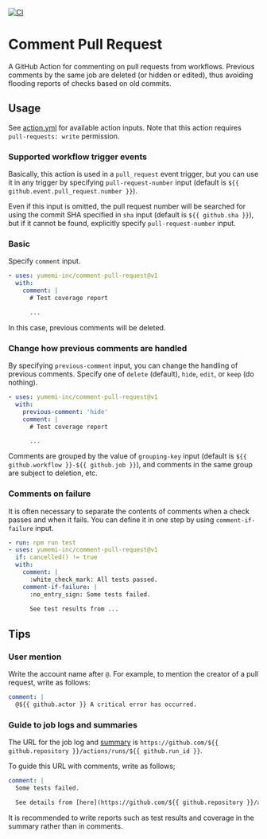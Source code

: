 [![CI](https://github.com/yumemi-inc/comment-pull-request/actions/workflows/ci.yml/badge.svg)](https://github.com/yumemi-inc/comment-pull-request/actions/workflows/ci.yml)

# Comment Pull Request

A GitHub Action for commenting on pull requests from workflows.
Previous comments by the same job are deleted (or hidden or edited), thus avoiding flooding reports of checks based on old commits.

## Usage

See [action.yml](action.yml) for available action inputs.
Note that this action requires `pull-requests: write` permission.

### Supported workflow trigger events

Basically, this action is used in a `pull_request` event trigger, but you can use it in any trigger by specifying `pull-request-number` input (default is `${{ github.event.pull_request.number }}`).

Even if this input is omitted, the pull request number will be searched for using the commit SHA specified in `sha` input (default is `${{ github.sha }}`), but if it cannot be found, explicitly specify `pull-request-number` input.

### Basic

Specify `comment` input.

```yaml
- uses: yumemi-inc/comment-pull-request@v1
  with:
    comment: |
      # Test coverage report

      ...
```

In this case, previous comments will be deleted.

### Change how previous comments are handled

By specifying `previous-comment` input, you can change the handling of previous comments.
Specify one of `delete` (default), `hide`, `edit`, or `keep` (do nothing).

```yaml
- uses: yumemi-inc/comment-pull-request@v1
  with:
    previous-comment: 'hide'
    comment: |
      # Test coverage report

      ...
```

Comments are grouped by the value of `grouping-key` input (default is `${{ github.workflow }}-${{ github.job }}`), and comments in the same group are subject to deletion, etc.

### Comments on failure

It is often necessary to separate the contents of comments when a check passes and when it fails. You can define it in one step by using `comment-if-failure` input.

```yaml
- run: npm run test
- uses: yumemi-inc/comment-pull-request@v1
  if: cancelled() != true
  with:
    comment: |
      :white_check_mark: All tests passed.
    comment-if-failure: |
      :no_entry_sign: Some tests failed.
      
      See test results from ...
```

## Tips

### User mention

Write the account name after `@`.
For example, to mention the creator of a pull request, write as follows:

```yaml
comment: |
  @${{ github.actor }} A critical error has occurred.
```

### Guide to job logs and summaries

The URL for the job log and [summary](https://github.blog/2022-05-09-supercharging-github-actions-with-job-summaries/) is `https://github.com/${{ github.repository }}/actions/runs/${{ github.run_id }}`.

To guide this URL with comments, write as follows;

```yaml
comment: |
  Some tests failed.

  See details from [here](https://github.com/${{ github.repository }}/actions/runs/${{ github.run_id }}).
```

It is recommended to write reports such as test results and coverage in the summary rather than in comments.
